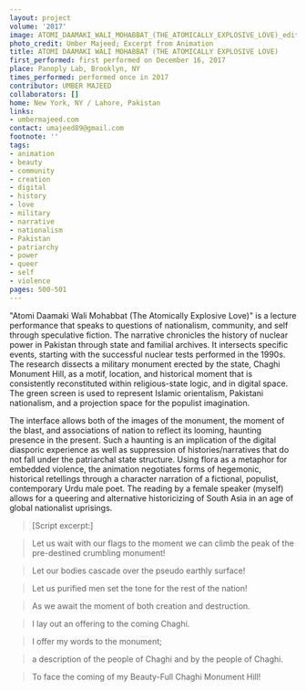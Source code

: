 ```yaml
---
layout: project
volume: '2017'
image: ATOMI_DAAMAKI_WALI_MOHABBAT_(THE_ATOMICALLY_EXPLOSIVE_LOVE)_edited.jpg
photo_credit: Umber Majeed; Excerpt from Animation
title: ATOMI DAAMAKI WALI MOHABBAT (THE ATOMICALLY EXPLOSIVE LOVE)
first_performed: first performed on December 16, 2017
place: Panoply Lab, Brooklyn, NY
times_performed: performed once in 2017
contributor: UMBER MAJEED
collaborators: []
home: New York, NY / Lahore, Pakistan
links:
- umbermajeed.com
contact: umajeed89@gmail.com
footnote: ''
tags:
- animation
- beauty
- community
- creation
- digital
- history
- love
- military
- narrative
- nationalism
- Pakistan
- patriarchy
- power
- queer
- self
- violence
pages: 500-501
---
```


"Atomi Daamaki Wali Mohabbat (The Atomically Explosive Love)" is a lecture performance that speaks to questions of nationalism, community, and self through speculative fiction. The narrative chronicles the history of nuclear power in Pakistan through state and familial archives. It intersects specific events, starting with the successful nuclear tests performed in the 1990s. The research dissects a military monument erected by the state, Chaghi Monument Hill, as a motif, location, and historical moment that is consistently reconstituted within religious-state logic, and in digital space. The green screen is used to represent Islamic orientalism, Pakistani nationalism, and a projection space for the populist imagination.

The interface allows both of the images of the monument, the moment of the blast, and associations of nation to reflect its looming, haunting presence in the present. Such a haunting is an implication of the digital diasporic experience as well as suppression of histories/narratives that do not fall under the patriarchal state structure. Using flora as a metaphor for embedded violence, the animation negotiates forms of hegemonic, historical retellings through a character narration of a fictional, populist, contemporary Urdu male poet. The reading by a female speaker (myself) allows for a queering and alternative historicizing of South Asia in an age of global nationalist uprisings.

> [Script excerpt:]

> Let us wait with our flags to the moment we can climb the peak of the 
pre-destined crumbling monument!

> Let our bodies cascade over the pseudo earthly surface!

> Let us purified men set the tone for the rest of the nation!

> As we await the moment of both creation and destruction.

> I lay out an offering to the coming Chaghi.

> I offer my words to the monument;

> a description of the people of Chaghi and by the people of Chaghi.

> To face the coming of my Beauty-Full Chaghi Monument Hill!

